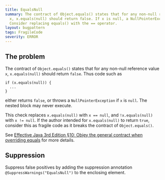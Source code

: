 ```yaml
---
title: EqualsNull
summary: The contract of Object.equals() states that for any non-null reference value
  x, x.equals(null) should return false. If x is null, a NullPointerException is thrown.
  Consider replacing equals() with the == operator.
layout: bugpattern
tags: FragileCode
severity: ERROR
---
```


<!--
*** AUTO-GENERATED, DO NOT MODIFY ***
To make changes, edit the @BugPattern annotation or the explanation in docs/bugpattern.
-->


## The problem
The contract of `Object.equals()` states that for any non-null reference value
`x`, `x.equals(null)` should return `false`. Thus code such as

```
if (x.equals(null)) {
  ...
}
```

either returns `false`, or throws a `NullPointerException` if `x` is `null`. The
nested block may never execute.

This check replaces `x.equals(null)` with `x == null`, and `!x.equals(null)`
with `x != null`. If the author intended for `x.equals(null)` to return `true`,
consider this as fragile code as it breaks the contract of `Object.equals()`.

See [Effective Java 3rd Edition §10: Objey the general contract when overriding
equals][ej3e-10] for more details.

[ej3e-10]: https://books.google.com/books?id=BIpDDwAAQBAJ

## Suppression
Suppress false positives by adding the suppression annotation `@SuppressWarnings("EqualsNull")` to the enclosing element.
